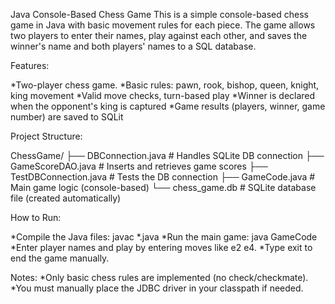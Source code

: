 Java Console-Based Chess Game
This is a simple console-based chess game in Java with basic movement rules for each piece. The game allows two players to enter their names, play against each other, and saves the winner's name and both players' names to a SQL database.



Features:

*Two-player chess game.
*Basic rules: pawn, rook, bishop, queen, knight, king movement
*Valid move checks, turn-based play
*Winner is declared when the opponent's king is captured
*Game results (players, winner, game number) are saved to SQLit



Project Structure:

ChessGame/
├── DBConnection.java       # Handles SQLite DB connection
├── GameScoreDAO.java       # Inserts and retrieves game scores
├── TestDBConnection.java   # Tests the DB connection
├── GameCode.java           # Main game logic (console-based)
└── chess_game.db           # SQLite database file (created automatically)



How to Run:

*Compile the Java files:
javac *.java
*Run the main game:
java GameCode
*Enter player names and play by entering moves like e2 e4.
*Type exit to end the game manually.




Notes:
*Only basic chess rules are implemented (no check/checkmate).
*You must manually place the JDBC driver in your classpath if needed.

